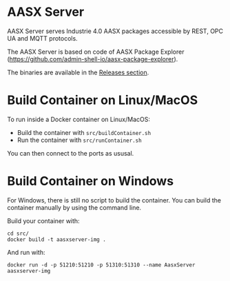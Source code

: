 # AASX Server

AASX Server serves Industrie 4.0 AASX packages accessible by REST, OPC UA and MQTT protocols.

The AASX Server is based on code of AASX Package Explorer (https://github.com/admin-shell-io/aasx-package-explorer).

The binaries are available in the [Releases section](https://github.com/admin-shell-io/aasx-server/releases).  

# Build Container on Linux/MacOS

To run inside a Docker container on Linux/MacOS:
* Build the container with `src/buildContainer.sh`
* Run the container with `src/runContainer.sh`

You can then connect to the ports as ususal. 

# Build Container on Windows

For Windows, there is still no script to build the container. 
You can build the container manually by using the command line.

Build your container with:
```
cd src/
docker build -t aasxserver-img .
```

And run with:
```
docker run -d -p 51210:51210 -p 51310:51310 --name AasxServer aasxserver-img
```
